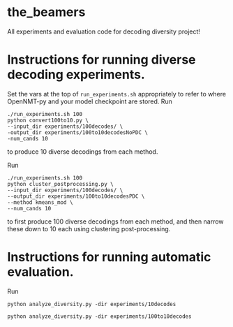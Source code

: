 # the_beamers
All experiments and evaluation code for decoding diversity project!

# Instructions for running diverse decoding experiments.
Set the vars at the top of `run_experiments.sh` appropriately to refer to where OpenNMT-py and your model checkpoint are stored.
Run
```
./run_experiments.sh 100
python convert100to10.py \
--input_dir experiments/100decodes/ \
-output_dir experiments/100to10decodesNoPDC \
-num_cands 10
```
to produce 10 diverse decodings from each method.

Run
```
./run_experiments.sh 100
python cluster_postprocessing.py \
--input_dir experiments/100decodes/ \
--output_dir experiments/100to10decodesPDC \
--method kmeans_mod \
--num_cands 10
```
to first produce 100 diverse decodings from each method, and then narrow these down to 10 each using clustering post-processing.

# Instructions for running automatic evaluation.
Run 
```
python analyze_diversity.py -dir experiments/10decodes

python analyze_diversity.py -dir experiments/100to10decodes
```

